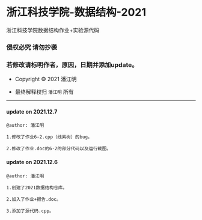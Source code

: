 # 浙江科技学院-数据结构-2021
浙江科技学院数据结构作业+实验源代码

### 侵权必究 请勿抄袭

### 若修改请标明作者，原因，日期并添加update。

- Copyright © 2021 潘江明

- 最终解释权归 `潘江明` 所有

*******
#### update on 2021.12.7

`@author: 潘江明`
```
1.修改了作业6-2.cpp（线索树）的bug。

2.修改了作业.doc的6-2的部分代码以及运行截图。
```




#### update on 2021.12.6 

```@author: 潘江明```
```
1.创建了2021数据结构仓库。

2.加入了作业+报告.doc。

3.添加了源代码.cpp。
```
